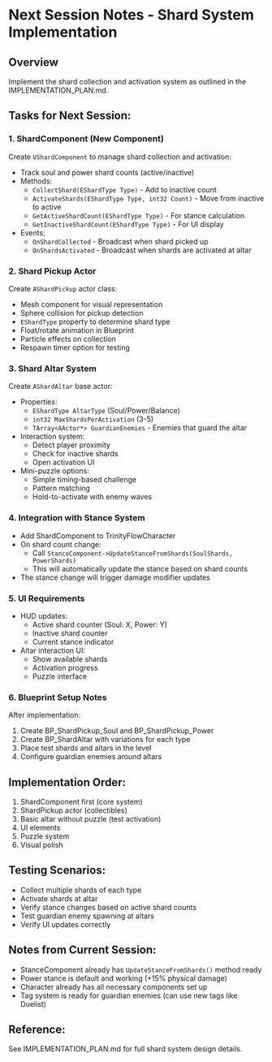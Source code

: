# Next Session Notes - Shard System Implementation

## Overview
Implement the shard collection and activation system as outlined in the IMPLEMENTATION_PLAN.md.

## Tasks for Next Session:

### 1. ShardComponent (New Component)
Create `UShardComponent` to manage shard collection and activation:
- Track soul and power shard counts (active/inactive)
- Methods:
  - `CollectShard(EShardType Type)` - Add to inactive count
  - `ActivateShards(EShardType Type, int32 Count)` - Move from inactive to active
  - `GetActiveShardCount(EShardType Type)` - For stance calculation
  - `GetInactiveShardCount(EShardType Type)` - For UI display
- Events:
  - `OnShardCollected` - Broadcast when shard picked up
  - `OnShardsActivated` - Broadcast when shards are activated at altar

### 2. Shard Pickup Actor
Create `AShardPickup` actor class:
- Mesh component for visual representation
- Sphere collision for pickup detection
- `EShardType` property to determine shard type
- Float/rotate animation in Blueprint
- Particle effects on collection
- Respawn timer option for testing

### 3. Shard Altar System
Create `AShardAltar` base actor:
- Properties:
  - `EShardType AltarType` (Soul/Power/Balance)
  - `int32 MaxShardsPerActivation` (3-5)
  - `TArray<AActor*> GuardianEnemies` - Enemies that guard the altar
- Interaction system:
  - Detect player proximity
  - Check for inactive shards
  - Open activation UI
- Mini-puzzle options:
  - Simple timing-based challenge
  - Pattern matching
  - Hold-to-activate with enemy waves

### 4. Integration with Stance System
- Add ShardComponent to TrinityFlowCharacter
- On shard count change:
  - Call `StanceComponent->UpdateStanceFromShards(SoulShards, PowerShards)`
  - This will automatically update the stance based on shard counts
- The stance change will trigger damage modifier updates

### 5. UI Requirements
- HUD updates:
  - Active shard counter (Soul: X, Power: Y)
  - Inactive shard counter
  - Current stance indicator
- Altar interaction UI:
  - Show available shards
  - Activation progress
  - Puzzle interface

### 6. Blueprint Setup Notes
After implementation:
1. Create BP_ShardPickup_Soul and BP_ShardPickup_Power
2. Create BP_ShardAltar with variations for each type
3. Place test shards and altars in the level
4. Configure guardian enemies around altars

## Implementation Order:
1. ShardComponent first (core system)
2. ShardPickup actor (collectibles)
3. Basic altar without puzzle (test activation)
4. UI elements
5. Puzzle system
6. Visual polish

## Testing Scenarios:
- Collect multiple shards of each type
- Activate shards at altar
- Verify stance changes based on active shard counts
- Test guardian enemy spawning at altars
- Verify UI updates correctly

## Notes from Current Session:
- StanceComponent already has `UpdateStanceFromShards()` method ready
- Power stance is default and working (+15% physical damage)
- Character already has all necessary components set up
- Tag system is ready for guardian enemies (can use new tags like Duelist)

## Reference:
See IMPLEMENTATION_PLAN.md for full shard system design details.